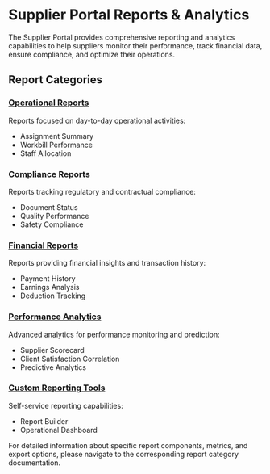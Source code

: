
# Supplier Portal Reports & Analytics

The Supplier Portal provides comprehensive reporting and analytics capabilities to help suppliers monitor their performance, track financial data, ensure compliance, and optimize their operations.

## Report Categories

### [Operational Reports](./reports/OPERATIONAL_REPORTS.md)
Reports focused on day-to-day operational activities:
- Assignment Summary
- Workbill Performance
- Staff Allocation

### [Compliance Reports](./reports/COMPLIANCE_REPORTS.md)
Reports tracking regulatory and contractual compliance:
- Document Status
- Quality Performance
- Safety Compliance

### [Financial Reports](./reports/FINANCIAL_REPORTS.md)
Reports providing financial insights and transaction history:
- Payment History
- Earnings Analysis
- Deduction Tracking

### [Performance Analytics](./reports/PERFORMANCE_ANALYTICS.md)
Advanced analytics for performance monitoring and prediction:
- Supplier Scorecard
- Client Satisfaction Correlation
- Predictive Analytics

### [Custom Reporting Tools](./reports/CUSTOM_REPORTING.md)
Self-service reporting capabilities:
- Report Builder
- Operational Dashboard

For detailed information about specific report components, metrics, and export options, please navigate to the corresponding report category documentation.

